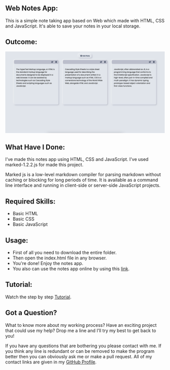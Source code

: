 ## Web Notes App:
This is a simple note taking app based on Web which made with HTML, CSS and JavaScript. It's able to save your notes in your local storage.


## Outcome:
<p align="center">
<a href="https://mdrakibulislam-zero.github.io/WebNotesApp/" ><img width="1000px" height="auto" title="Notes App" alt="Notes App"
src="https://github.com/mdrakibulislam-zero/WebNotesApp/blob/main/Outcome.png" /></a></p>


## What Have I Done:
I've made this notes app using HTML, CSS and JavaScript. I've used marked-1.2.2.js for made this project.

Marked js is a low-level markdown compiler for parsing markdown without caching or blocking for long periods of time. It is available as a command line interface and running in client-side or server-side JavaScript projects.


## Required Skills:
- Basic HTML
- Basic CSS
- Basic JavaScript


## Usage:
- First of all you need to download the entire folder.
- Then open the index.html file in any browser.
- You're done! Enjoy the notes app.
- You also can use the notes app online by using this <a href="https://mdrakibulislam-zero.github.io/WebNotesApp/" > link</a>.


## Tutorial:
Watch the step by step <a href="#">Tutorial</a>.


## Got a Question?
What to know more about my working process? Have an exciting project that could use my help? Drop me a line and I’ll try my best to get back to you!

If you have any questions that are bothering you please contact with me. If you think any line is redundant or can be removed to make the program better then you can obviously ask me or make a pull request. All of my contact links are given in my <a href="https://github.com/mdrakibulislam-zero/"> GitHub Profile</a>.

